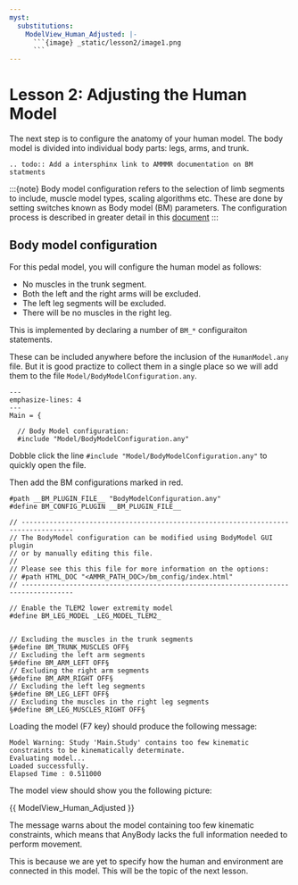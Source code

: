 ```yaml
---
myst:
  substitutions:
    ModelView_Human_Adjusted: |-
      ```{image} _static/lesson2/image1.png
      ```
---
```


# Lesson 2: Adjusting the Human Model

The next step is to configure the anatomy of your human model. The body model is divided into individual
body parts: legs, arms, and trunk.

```{eval-rst}
.. todo:: Add a intersphinx link to AMMMR documentation on BM statments
```

:::{note}
Body model configuration refers to the selection of limb segments to include, muscle model types,
scaling algorithms etc. These are done by setting switches known as Body model (BM) parameters.
The configuration process is described in greater detail in this [document](https://anyscript.org/ammr-doc/bm_config/index)
:::

## Body model configuration

For this pedal model, you will configure the human model as follows:

- No muscles in the trunk segment.
- Both the left and the right arms will be excluded.
- The left leg segments will be excluded.
- There will be no muscles in the right leg.

This is implemented by declaring a number of `BM_*` configuraiton statements.

These can be included anywhere before the inclusion of the `HumanModel.any` file. But it is good practize to collect them in a single place so we will add them to the file `Model/BodyModelConfiguration.any`. 

```{code-block} AnyScriptDoc
---
emphasize-lines: 4
---
Main = {

  // Body Model configuration:
  #include "Model/BodyModelConfiguration.any"

```

Dobble click the line  `#include "Model/BodyModelConfiguration.any"` to quickly open the file.

Then add the BM configurations marked in red. 

```{code-block} AnyScriptDoc
#path __BM_PLUGIN_FILE__ "BodyModelConfiguration.any"
#define BM_CONFIG_PLUGIN __BM_PLUGIN_FILE__

// -----------------------------------------------------------------------------------
// The BodyModel configuration can be modified using BodyModel GUI plugin
// or by manually editing this file.
//
// Please see this this file for more information on the options:
// #path HTML_DOC "<AMMR_PATH_DOC>/bm_config/index.html"
// -----------------------------------------------------------------------------------

// Enable the TLEM2 lower extremity model
#define BM_LEG_MODEL _LEG_MODEL_TLEM2_


// Excluding the muscles in the trunk segments
§#define BM_TRUNK_MUSCLES OFF§
// Excluding the left arm segments
§#define BM_ARM_LEFT OFF§
// Excluding the right arm segments
§#define BM_ARM_RIGHT OFF§
// Excluding the left leg segments
§#define BM_LEG_LEFT OFF§
// Excluding the muscles in the right leg segments
§#define BM_LEG_MUSCLES_RIGHT OFF§

```

Loading the model (F7 key) should produce the following message:

```none
Model Warning: Study 'Main.Study' contains too few kinematic constraints to be kinematically determinate.
Evaluating model...
Loaded successfully.
Elapsed Time : 0.511000
```

The model view should show you the following picture:

{{ ModelView_Human_Adjusted }}

The message warns about the model containing too few kinematic
constraints, which means that AnyBody lacks the full information needed to perform movement.

This is because we are yet to specify how the human and environment are connected in this model.
This will be the topic of the next lesson.

